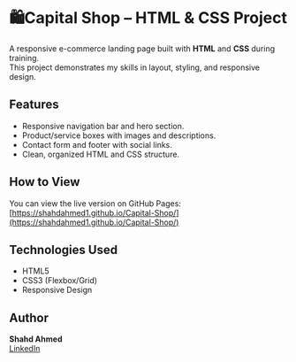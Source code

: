  # 🛍️Capital Shop – HTML & CSS Project
 
A responsive e-commerce landing page built with **HTML** and **CSS** during training.  
This project demonstrates my skills in layout, styling, and responsive design.

## Features
- Responsive navigation bar and hero section.
- Product/service boxes with images and descriptions.
- Contact form and footer with social links.
- Clean, organized HTML and CSS structure.

## How to View
You can view the live version on GitHub Pages:  
[https://shahdahmed1.github.io/Capital-Shop/](https://shahdahmed1.github.io/Capital-Shop/)

## Technologies Used
- HTML5
- CSS3 (Flexbox/Grid)
- Responsive Design

## Author
**Shahd Ahmed**  
[LinkedIn](https://www.linkedin.com/in/shahd-ahmed-9ab142330/) 
